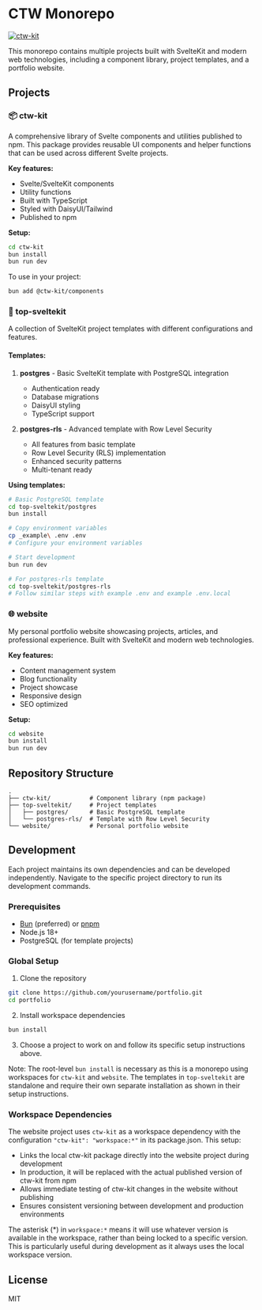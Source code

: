 # CTW Monorepo
[![ctw-kit](https://github.com/ctwhome/portfolio/actions/workflows/publish-ctw-kit.yml/badge.svg?branch=main)](https://github.com/ctwhome/portfolio/actions/workflows/publish-ctw-kit.yml)

This monorepo contains multiple projects built with SvelteKit and modern web technologies, including a component library, project templates, and a portfolio website.

## Projects

### 📦 ctw-kit

A comprehensive library of Svelte components and utilities published to npm. This package provides reusable UI components and helper functions that can be used across different Svelte projects.

**Key features:**
- Svelte/SvelteKit components
- Utility functions
- Built with TypeScript
- Styled with DaisyUI/Tailwind
- Published to npm

**Setup:**
```bash
cd ctw-kit
bun install
bun run dev
```

To use in your project:
```bash
bun add @ctw-kit/components
```

### 🎯 top-sveltekit

A collection of SvelteKit project templates with different configurations and features.

#### Templates:

1. **postgres** - Basic SvelteKit template with PostgreSQL integration
   - Authentication ready
   - Database migrations
   - DaisyUI styling
   - TypeScript support

2. **postgres-rls** - Advanced template with Row Level Security
   - All features from basic template
   - Row Level Security (RLS) implementation
   - Enhanced security patterns
   - Multi-tenant ready

**Using templates:**
```bash
# Basic PostgreSQL template
cd top-sveltekit/postgres
bun install

# Copy environment variables
cp _example\ .env .env
# Configure your environment variables

# Start development
bun run dev

# For postgres-rls template
cd top-sveltekit/postgres-rls
# Follow similar steps with example .env and example .env.local
```

### 🌐 website

My personal portfolio website showcasing projects, articles, and professional experience. Built with SvelteKit and modern web technologies.

**Key features:**
- Content management system
- Blog functionality
- Project showcase
- Responsive design
- SEO optimized

**Setup:**
```bash
cd website
bun install
bun run dev
```

## Repository Structure

```
.
├── ctw-kit/           # Component library (npm package)
├── top-sveltekit/     # Project templates
│   ├── postgres/      # Basic PostgreSQL template
│   └── postgres-rls/  # Template with Row Level Security
└── website/           # Personal portfolio website
```

## Development

Each project maintains its own dependencies and can be developed independently. Navigate to the specific project directory to run its development commands.

### Prerequisites

- [Bun](https://bun.sh/) (preferred) or [pnpm](https://pnpm.io/)
- Node.js 18+
- PostgreSQL (for template projects)

### Global Setup

1. Clone the repository
```bash
git clone https://github.com/yourusername/portfolio.git
cd portfolio
```

2. Install workspace dependencies
```bash
bun install
```

3. Choose a project to work on and follow its specific setup instructions above.

Note: The root-level `bun install` is necessary as this is a monorepo using workspaces for `ctw-kit` and `website`. The templates in `top-sveltekit` are standalone and require their own separate installation as shown in their setup instructions.

### Workspace Dependencies

The website project uses `ctw-kit` as a workspace dependency with the configuration `"ctw-kit": "workspace:*"` in its package.json. This setup:

- Links the local ctw-kit package directly into the website project during development
- In production, it will be replaced with the actual published version of ctw-kit from npm
- Allows immediate testing of ctw-kit changes in the website without publishing
- Ensures consistent versioning between development and production environments

The asterisk (*) in `workspace:*` means it will use whatever version is available in the workspace, rather than being locked to a specific version. This is particularly useful during development as it always uses the local workspace version.

## License

MIT
